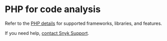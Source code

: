 # PHP for code analysis

Refer to the [PHP details](broken-reference) for supported frameworks, libraries, and features.



If you need help, [contact Snyk Support](https://support.snyk.io/hc/en-us).
